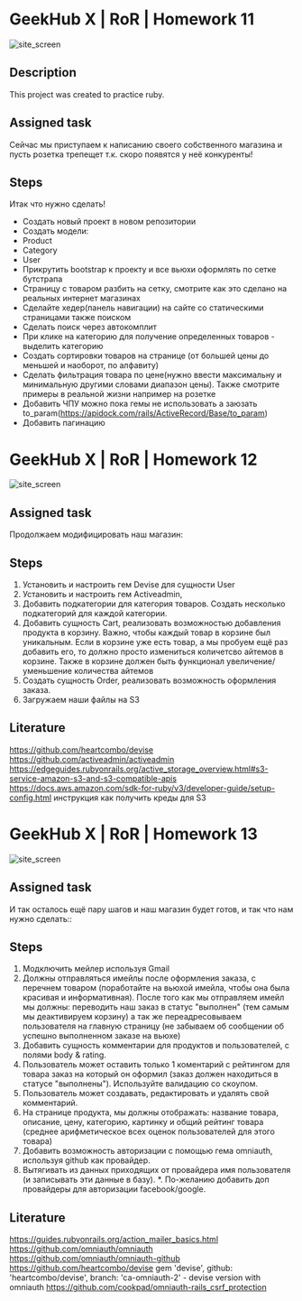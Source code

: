 # **GeekHub X | RoR | Homework 11**

![site_screen](https://user-images.githubusercontent.com/23439223/105531359-dbd56080-5cf1-11eb-9779-1cae320867f3.jpg)

## Description
This project was created to practice ruby.

## Assigned task

Сейчас мы приступаем к написанию своего собственного магазина и пусть розетка трепещет т.к. скоро появятся у неё конкуренты!

## Steps

Итак что нужно сделать!
- Создать новый проект в новом репозитории
- Создать модели:
- Product
- Category
- User
- Прикрутить bootstrap к проекту и все вьюхи оформлять по сетке бутстрапа
- Страницу с товаром разбить на сетку, смотрите как это сделано на реальных интернет магазинах
- Сделайте хедер(панель навигации) на сайте со статическими страницами также поиском
- Сделать поиск через автокомплит
- При клике на категорию для получение определенных товаров - выделить категорию
- Создать сортировки товаров на странице (от большей цены до меньшей и наоборот, по алфавиту)
- Сделать фильтрация товара по цене(нужно ввести максимальну и минимальную другими словами диапазон цены). Также смотрите примеры в реальной жизни например на розетке
- Добавить ЧПУ можно пока гемы не использовать а заюзать to_param(https://apidock.com/rails/ActiveRecord/Base/to_param)
- Добавить пагинацию


# **GeekHub X | RoR | Homework 12**

![site_screen](https://user-images.githubusercontent.com/23439223/105531609-4090bb00-5cf2-11eb-82db-229cf7894cd4.jpg)

## Assigned task

Продолжаем модифицировать наш магазин:

## Steps

1. Установить и настроить гем Devise для сущности User
2. Установить и настроить гем Activeadmin,
3. Добавить подкатегории для категория товаров. Создать несколько подкатегорий для каждой категории.
4. Добавить сущность  Cart, реализовать возможностью добавления продукта в корзину. Важно, чтобы каждый товар в корзине был уникальным. Если в корзине уже есть товар, а мы пробуем ещё раз добавить его, то должно просто измениться количетсво айтемов в корзине. Также в корзине должен быть функционал увеличение/уменьшение количества айтемов
5. Создать сущность Order, реализовать возможность оформления заказа.
6. Загружаем наши файлы на S3

## Literature

https://github.com/heartcombo/devise
https://github.com/activeadmin/activeadmin
https://edgeguides.rubyonrails.org/active_storage_overview.html#s3-service-amazon-s3-and-s3-compatible-apis
https://docs.aws.amazon.com/sdk-for-ruby/v3/developer-guide/setup-config.html инструкция как получить креды для S3

# **GeekHub X | RoR | Homework 13**

![site_screen](https://user-images.githubusercontent.com/23439223/106315695-4fd4b300-6274-11eb-9b45-b3bf1dea0fa0.jpg)

## Assigned task

И так осталось ещё пару шагов и наш магазин будет готов, и так что нам нужно сделать::

## Steps

1. Модключить мейлер используя Gmail
2. Должны отправляться имейлы после оформления заказа, с перечнем товаром (поработайте на вьюхой имейла, чтобы она была красивая и информативная). После того как мы отправляем имейл мы должны: переводить наш заказ в статус "выполнен" (тем самым мы деактивируем корзину) а так же переадресовываем пользователя на главную страницу (не забываем об сообщении об успешно выполненном заказе на вьюхе)
3. Добавить сущность комментарии для продуктов и пользователей, с полями body & rating.
4. Пользователь может оставить только 1 коментарий с рейтингом для товара заказ на который он оформил (заказ должен находиться в статусе "выполнены"). Используйте валидацию со скоупом.
5. Пользователь может создавать, редактировать и удалять свой комментарий.
6. На странице продукта, мы должны отображать: название товара, описание, цену, категорию, картинку и общий рейтинг товара (среднее арифметическое всех оценок пользователей для этого товара)
7. Добавить возможность авторизации с помощью гема omniauth, используя github как провайдер.
8. Вытягивать из данных приходящих от провайдера имя пользователя (и записывать эти данные в базу).
*. По-желанию добавить доп провайдеры для авторизации facebook/google.

## Literature

https://guides.rubyonrails.org/action_mailer_basics.html
https://github.com/omniauth/omniauth
https://github.com/omniauth/omniauth-github
https://github.com/heartcombo/devise
gem 'devise', github: 'heartcombo/devise', branch: 'ca-omniauth-2' - devise version with omniauth
https://github.com/cookpad/omniauth-rails_csrf_protection